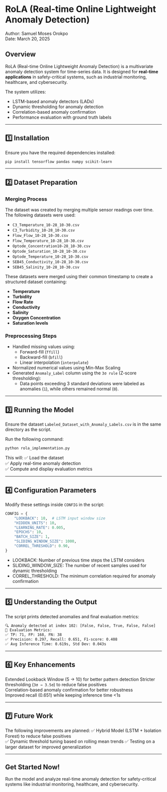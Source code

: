 
# RoLA (Real-time Online Lightweight Anomaly Detection)
Author: Samuel Moses Orokpo  
Date: March 20, 2025  

## Overview
RoLA (Real-time Online Lightweight Anomaly Detection) is a multivariate anomaly detection system for time-series data. It is designed for **real-time applications** in safety-critical systems, such as industrial monitoring, healthcare, and cybersecurity.

The system utilizes:
- LSTM-based anomaly detectors (LADs)
- Dynamic thresholding for anomaly detection
- Correlation-based anomaly confirmation
- Performance evaluation with ground truth labels

---

##  1️⃣ Installation
Ensure you have the required dependencies installed:
```bash
pip install tensorflow pandas numpy scikit-learn
```

---

##  2️⃣ Dataset Preparation
###  Merging Process
The dataset was created by merging multiple sensor readings over time. The following datasets were used:
- `C3_Temperature_10-28_10-30.csv`
- `C3_Turbidity_10-28_10-30.csv`
- `Flow_Flow_10-28_10-30.csv`
- `Flow_Temperature_10-28_10-30.csv`
- `Optode_Concentration10-28_10-30.csv`
- `Optode_Saturation_10-28_10-30.csv`
- `Optode_Temperature_10-28_10-30.csv`
- `SEB45_Conductivity_10-28_10-30.csv`
- `SEB45_Salinity_10-28_10-30.csv`

These datasets were merged using their common timestamp to create a structured dataset containing:
- **Temperature**
- **Turbidity**
- **Flow Rate**
- **Conductivity**
- **Salinity**
- **Oxygen Concentration**
- **Saturation levels**

###  Preprocessing Steps
- Handled missing values using:
  - Forward-fill (`ffill`)
  - Backward-fill (`bfill`)
  - Linear interpolation (`interpolate`)
- Normalized numerical values using Min-Max Scaling
- Generated `Anomaly_Label` column using the `3σ rule` (Z-score thresholding):
  - Data points exceeding 3 standard deviations were labeled as anomalies (`1`), while others remained normal (`0`).

---

##  3️⃣ Running the Model
Ensure the dataset `Labeled_Dataset_with_Anomaly_Labels.csv` is in the same directory as the script.

Run the following command:
```bash
python rola_implementation.py
```
This will:
✅ Load the dataset  
✅ Apply real-time anomaly detection  
✅ Compute and display evaluation metrics  

---

##  4️⃣ Configuration Parameters
Modify these settings inside `CONFIG` in the script:
```python
CONFIG = {
    "LOOKBACK": 10,  # LSTM input window size
    "HIDDEN_UNITS": 10,
    "LEARNING_RATE": 0.005,
    "EPOCHS": 10,  
    "BATCH_SIZE": 1,
    "SLIDING_WINDOW_SIZE": 1000,  
    "CORREL_THRESHOLD": 0.90,  
}
```
- LOOKBACK: Number of previous time steps the LSTM considers  
- SLIDING_WINDOW_SIZE: The number of recent samples used for dynamic thresholding  
- CORREL_THRESHOLD: The minimum correlation required for anomaly confirmation  

---

##  5️⃣ Understanding the Output
The script prints detected anomalies and final evaluation metrics:
```bash
🔍 Anomaly detected at index 102: [False, False, True, False, False]
📝 Evaluation Metrics:
✅ TP: 71, FP: 168, FN: 38
✅ Precision: 0.297, Recall: 0.651, F1-score: 0.408
✅ Avg Inference Time: 0.619s, Std Dev: 0.043s
```

---

##  6️⃣ Key Enhancements
 Extended Lookback Window (5 → 10) for better pattern detection 
 Stricter thresholding (`3σ → 3.5σ`) to reduce false positives  
 Correlation-based anomaly confirmation for better robustness  
 Improved recall (0.651) while keeping inference time <1s

---

## 7️⃣ Future Work
The following improvements are planned:
✅ Hybrid Model (LSTM + Isolation Forest) to reduce false positives  
✅ Dynamic threshold tuning based on rolling mean trends
✅ Testing on a larger dataset for improved generalization  

---


##  Get Started Now!
Run the model and analyze real-time anomaly detection for safety-critical systems like industrial monitoring, healthcare, and cybersecurity. 
